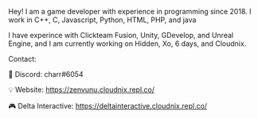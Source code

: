Hey! I am a game developer with experience in programming since 2018. I work in C++, C, Javascript, Python, HTML, PHP, and java



I have experince with Clickteam Fusion, Unity, GDevelop, and Unreal Engine, and I am currently working on Hidden, Xo, 6 days, and Cloudnix.



Contact:

💬 Discord: charr#6054

💡 Website: https://zenvunu.cloudnix.repl.co/

🎮 Delta Interactive: https://deltainteractive.cloudnix.repl.co/

